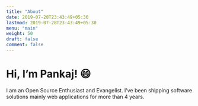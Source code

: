 ```yaml
---
title: "About"
date: 2019-07-28T23:43:49+05:30
lastmod: 2019-07-28T23:43:49+05:30
menu: "main"
weight: 50
draft: false
comment: false
---
```


# Hi, I’m Pankaj! :smile:

I am an Open Source Enthusiast and Evangelist. I’ve been shipping software solutions mainly web applications for more than 4 years.
